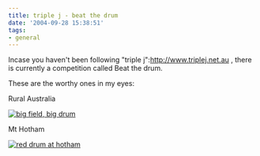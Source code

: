 ```yaml
---
title: triple j - beat the drum
date: '2004-09-28 15:38:51'
tags:
- general
---
```


Incase you haven't been following "triple j":http://www.triplej.net.au , there is currently a competition called Beat the drum.

These are the worthy ones in my eyes:

Rural Australia

<a href="http://www.struthbeatthedrum.8m.net/index.html"><img src="/img/user/drum1v4.jpg" alt="big field, big drum" /></a>

Mt Hotham

<a href="http://www.triplej.net.au"><img src="/img/user/drum_hotham.jpg" alt="red drum at hotham" /></a>
